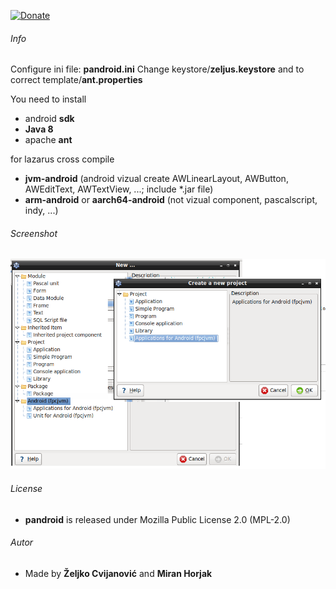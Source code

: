 
[![Donate](https://img.shields.io/badge/Donate-PayPal-green.svg)](https://paypal.me/zeljus?locale.x=en_US)

###### Info
Configure ini file: __pandroid.ini__
Change keystore/__zeljus.keystore__ and to correct template/__ant.properties__

You need to install
- android __sdk__ 
- __Java 8__ 
- apache __ant__

for lazarus cross compile
- __jvm-android__  (android vizual create AWLinearLayout, AWButton, AWEditText, AWTextView, ...; include *.jar file)     
- __arm-android__ or __aarch64-android__ (not vizual component, pascalscript, indy, ...) 



###### Screenshot
![GitHub Logo](/images/pandroid.png) 

###### License
- __pandroid__  is released under Mozilla Public License 2.0 (MPL-2.0)

###### Autor
- Made by  __Željko Cvijanović__  and  __Miran Horjak__ 

